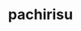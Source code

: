 ---
id: 417
title: pachirisu
types: [electric]
image: https://raw.githubusercontent.com/PokeAPI/sprites/master/sprites/pokemon/417.png
---